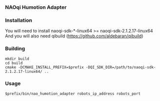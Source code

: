 ### NAOqi Humotion Adapter

### Installation

You will need to install naoqi-sdk-*-linux64 >= naoqi-sdk-2.1.2.17-linux64
And you will also need qibuild (https://github.com/aldebaran/qibuild)

### Building

    mkdir build
    cd build
    cmake -DCMAKE_INSTALL_PREFIX=$prefix -DQI_SDK_DIR=/path/to/naoqi-sdk-2.1.2.17-linux64/ ..

### Usage

    $prefix/bin/nao_humotion_adapter robots_ip_address robots_port